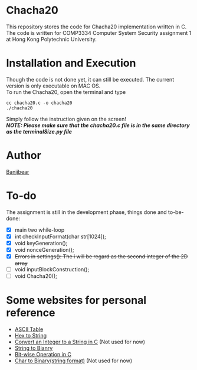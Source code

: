 # Chacha20
This repository stores the code for Chacha20 implementation written in C.  
The code is written for COMP3334 Computer System Security assignment 1 at Hong Kong Polytechnic University.  

# Installation and Execution
Though the code is not done yet, it can still be executed. The current version is only executable on MAC OS.  
To run the Chacha20, open the terminal and type
```shell
cc chacha20.c -o chacha20
./chacha20
```
Simply follow the instruction given on the screen!  
***NOTE: Please make sure that the chacha20.c file is in the same directory as the terminalSize.py file***

# Author
[Banjibear](https://github.com/BanjiBear)

# To-do
The assignment is still in the development phase, things done and to-be-done:  
- [x] main two while-loop
- [x] int checkInputFormat(char str[1024]);
- [x] void keyGeneration();
- [x] void nonceGeneration();
- [x] ~~Errors in settings(): The i will be regard as the second integer of the 2D array~~
- [ ] void inputBlockConstruction();
- [ ] void Chacha20();

# Some websites for personal reference
- [ASCII Table](https://www.asciitable.com/)
- [Hex to String](https://codebeautify.org/hex-string-converter)
- [Convert an Integer to a String in C](https://www.delftstack.com/howto/c/how-to-convert-an-integer-to-a-string-in-c/) (Not used for now)
- [String to Bianry](https://www.rapidtables.com/convert/number/string-to-binary.html)
- [Bit-wise Operation in C](https://www.geeksforgeeks.org/bitwise-operators-in-c-cpp/)
- [Char to Binary(string format)](https://stackoverflow.com/questions/7863499/conversion-of-char-to-binary-in-c) (Not used for now)
